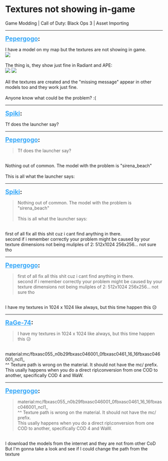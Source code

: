 # Textures not showing in-game
Game Modding | Call of Duty: Black Ops 3 | Asset Importing

---
<strong style="font-size: 1.4em;"><span style="text-decoration: underline;text-decoration-color: #34a7f9;"><span style="color:#34a7f9;">Pepergogo</span></span>:</strong>

<p>I have a model on my map but the textures are not showing in game.<br /><img style="max-width: 500px;" src="{{ '/wiki/threads/assets/a.418.jpg' | relative_url }}"><br /><br />The thing is, they show just fine in Radiant and APE:<br /><img style="max-width: 500px;" src="{{ '/wiki/threads/assets/a.419.jpg' | relative_url }}"> <img style="max-width: 500px;" src="{{ '/wiki/threads/assets/a.420.jpg' | relative_url }}"><br /><br />All the textures are created and the &quot;missing message&quot; appear in other models too and they work just fine.<br /><br />Anyone know what could be the problem? :(</p>

---
<strong style="font-size: 1.4em;"><span style="text-decoration: underline;text-decoration-color: #34a7f9;"><span style="color:#34a7f9;">Spiki</span></span>:</strong>

<p>Tf does the launcher say?</p>

---
<strong style="font-size: 1.4em;"><span style="text-decoration: underline;text-decoration-color: #34a7f9;"><span style="color:#34a7f9;">Pepergogo</span></span>:</strong>

<p><blockquote>Tf does the launcher say?<br /></blockquote><br />Nothing out of common. The model with the problem is &quot;sirena_beach&quot;<br /><br />This is all what the launcher says:</p>

---
<strong style="font-size: 1.4em;"><span style="text-decoration: underline;text-decoration-color: #34a7f9;"><span style="color:#34a7f9;">Spiki</span></span>:</strong>

<p><blockquote>Nothing out of common. The model with the problem is &quot;sirena_beach&quot;<br /><br />This is all what the launcher says:<br /></blockquote><br />first of all fix all this shit cuz i cant find anything in there.<br />second if i remember correctly your problem might be caused by your texture dimensions not being muliples of 2: 512x1024 256x256... not sure tho</p>

---
<strong style="font-size: 1.4em;"><span style="text-decoration: underline;text-decoration-color: #34a7f9;"><span style="color:#34a7f9;">Pepergogo</span></span>:</strong>

<p><blockquote>first of all fix all this shit cuz i cant find anything in there.<br />second if i remember correctly your problem might be caused by your texture dimensions not being muliples of 2: 512x1024 256x256... not sure tho<br /></blockquote><br />I have my textures in 1024 x 1024 like always, but this time happen this &#128549;</p>

---
<strong style="font-size: 1.4em;"><span style="text-decoration: underline;text-decoration-color: #34a7f9;"><span style="color:#34a7f9;">RaGe-74</span></span>:</strong>

<p><blockquote>I have my textures in 1024 x 1024 like always, but this time happen this &#128549;<br /></blockquote><br />material:mc/fbxasc055_n0b29fbxasc046001_0fbxasc0461_16_16fbxasc046001_ncl1_<br />              ^^   Texture path is wrong on the material. It should not have the mc/ prefix.<br />This usally happens when you do a direct rip\conversion from one COD to another, specifically COD 4 and WaW.</p>

---
<strong style="font-size: 1.4em;"><span style="text-decoration: underline;text-decoration-color: #34a7f9;"><span style="color:#34a7f9;">Pepergogo</span></span>:</strong>

<p><blockquote>material:mc/fbxasc055_n0b29fbxasc046001_0fbxasc0461_16_16fbxasc046001_ncl1_<br />              ^^   Texture path is wrong on the material. It should not have the mc/ prefix.<br />This usally happens when you do a direct rip\conversion from one COD to another, specifically COD 4 and WaW.<br /></blockquote><br />I download the models from the internet and they are not from other CoD<br />But I&#39;m gonna take a look and see if I could change the path from the texture</p>
